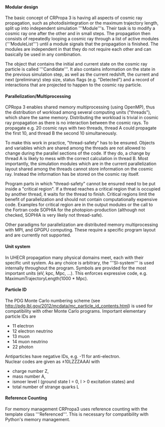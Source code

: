 #### Modular design
The basic concept of CRPropa 3 is having all aspects of cosmic ray propagation, such as photodisintegration or the maximum trajectory length, split up into independent simulation '''Module'''s. Their task is to modify a cosmic ray one after the other and in small steps. The propagation then consists of repeatedly looping a cosmic ray through a list of active modules ('''ModuleList''') until a module signals that the propagation is finished.
The modules are independent in that they do not require each other and can basically be used in any combination.

The object that contains the initial and current state on the cosmic ray particle is called '''Candidate'''. It also contains information on the state in the previous simulation step, as well as the current redshift, the current and next (preliminary) step size, status flags (e.g. "Detected") and a record of interactions that are projected to happen to the cosmic ray particle.

#### Parallelization/Multiprocessing
CPRopa 3 enables shared memory multiprocessing (using OpenMP), thus the distribution of workload among several computing units ("threads"), which share the same memory.
Distributing the workload is trivial in cosmic ray propagation as there is no interaction between the cosmic rays. To propagate e.g. 20 cosmic rays with two threads, thread A could propagate the first 10, and thread B the second 10 simultaneously.

To make this work in practice, "thread-safety" has to be ensured. Objects and variables which are shared among the threads are not allowed to change during the parallel sections of the code. If they do, a change by thread A is likely to mess with the correct calculation in thread B. Most importantly, the simulation modules which are in the current parallelization layout shared among the threads cannot store information on the cosmic ray. Instead the information has be stored on the cosmic ray itself.

Program parts in which "thread-safety" cannot be ensured need to be put inside a "critical region". If a thread reaches a critical region that is occupied by another thread, it waits for the thread to finish. Critical regions limit the benefit of parallelization and should not contain computationally expensive code.
Examples for critical region are in the output modules or the call to the Fortran code SOPHIA for the photopion-production (although not checked, SOPHIA is very likely not thread-safe).

Other paradigms for parallelization are distributed memory multiprocessing with MPI, and GPGPU computing. These require a specific program layout and are currently not supported.

#### Unit system
In UHECR propagation many physical domains meet, each with their specific unit system. As any choice is arbitrary, the '''SI-system''' is used internally throughout the program. Symbols are provided for the most important units (eV, kpc, Mpc, ...). This enforces expressive code, e.g. MaximumTrajectoryLength(1000 * Mpc).

#### Particle ID
The PDG Monte Carlo numbering scheme (see http://pdg.lbl.gov/2012/mcdata/mc_particle_id_contents.html) is used for compatibility with other Monte Carlo programs.
Important elementary particle IDs are
* 11 electron
* 12 electron neutrino
* 13 muon
* 14 muon neutrino
* 22 photon

Antiparticles have negative IDs, e.g. -11 for anti-electron. <br>
Nuclear codes are given as ±10LZZZAAAI with 
* charge number Z, 
* mass number A,
* ismoer level I (ground state I = 0, I > 0 excitation states) and
* total number of strange quarks L

#### Reference Counting
For memory management CRPropa3 uses reference counting with the template class '''Referenced'''.
This is necessary for compatibility with Python's memory management.